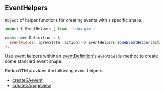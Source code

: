 ## EventHelpers

`Object` of helper functions for creating events with a specific shape.

```js
import { EventHelpers } from 'redux-gtm';

const eventDefinition = {
  eventFields: (prevState, action) => EventHelpers.someEventHelper(action.payload),
};
```

Use event helpers within an
[eventDefinition's](../event-definition.md) `eventFields` method to
create some standard event shape.

ReduxGTM provides the following event helpers:
 - [createGAevent](./create-ga-event.md)
 - [createGApageview](./create-ga-pageview.md)
